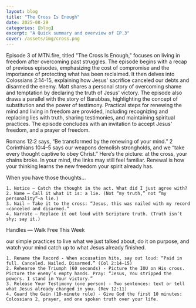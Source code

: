 ```yaml
---
layout: blog
title: "The Cross Is Enough"
date: 2025-08-29
categories: [blog]
excerpt: "A Quick summary and overview of EP.3"
cover: /assets/img/cross.png
---
```


Episode 3 of MTN.fire, titled "The Cross Is Enough," focuses on living in freedom after overcoming past struggles. The episode begins with a recap of previous episodes, emphasizing the cost of compromise and the importance of protecting what has been reclaimed. It then delves into Colossians 2:14-15, explaining how Jesus' sacrifice canceled our debts and disarmed the enemy. Matt shares a personal story of overcoming shame and temptation by declaring the truth of Jesus' victory. The episode also draws a parallel with the story of Barabbas, highlighting the concept of substitution and the power of testimony. Practical steps for renewing the mind and living in freedom are provided, including recognizing and replacing lies with truth, sharing testimonies, and maintaining spiritual practices. The episode concludes with an invitation to accept Jesus' freedom, and a prayer of freedom.

Romans 12:2 says, “Be transformed by the renewing of your mind.”
2 Corinthians 10:4–5 says our weapons demolish strongholds, and we “take every thought captive to obey Christ.”
Here’s the picture: at the cross, your chains broke. In your mind, the links may still feel familiar. Renewal is how your thinking learns the new freedom your spirit already has.

When you have those thoughts…

	1. Notice — Catch the thought in the act. What did I just agree with?
	2. Name — Call it what it is: a lie. (Not “my truth,” not “my personality”—a lie.)
	3. Nail — Take it to the cross: “Jesus, this was nailed with my record—canceled and disarmed.”
	4. Narrate — Replace it out loud with Scripture truth. (Truth isn’t shy; say it.)

Handles — Walk Free This Week

our simple practices to live what we just talked about, do it on purpose, and watch your mind catch up to what Jesus already finished.
	
	1. Rename the Record - When accusation hits, say out loud: “Paid in full. Canceled. Nailed. Disarmed.” (Col 2:14–15)
	2. Rehearse the Triumph (60 seconds) - Picture the IOU on His cross. Picture the enemy’s empty hands. Pray: “Jesus, You stripped the powers. I stand in Your victory.”
	3. Release Your Testimony (one person) - Two sentences: text or tell what Jesus already changed in you. (Rev 12:11)
	4. Guard the Gain (10-minute rule) - Give God the first 10 minutes: Colossians 2, prayer, and one spoken truth over your life.


